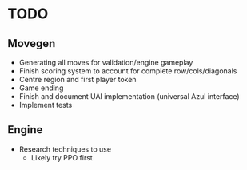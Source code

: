 # TODO

## Movegen
- Generating all moves for validation/engine gameplay
- Finish scoring system to account for complete row/cols/diagonals
- Centre region and first player token
- Game ending
- Finish and document UAI implementation (universal Azul interface)
- Implement tests

## Engine
- Research techniques to use
    - Likely try PPO first